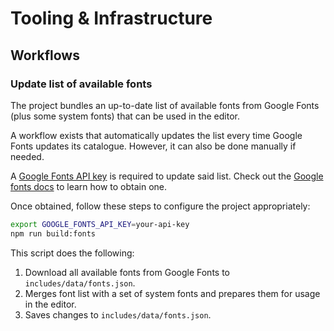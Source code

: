 # Tooling & Infrastructure

## Workflows

### Update list of available fonts

The project bundles an up-to-date list of available fonts from Google Fonts (plus some system fonts) that can be used in the editor.

A workflow exists that automatically updates the list every time Google Fonts updates its catalogue. However, it can also be done manually if needed.

A [Google Fonts API key](https://developers.google.com/fonts/docs/developer_api) is required to update said list. Check out the [Google fonts docs](https://developers.google.com/fonts/docs/developer_api) to learn how to obtain one.

Once obtained, follow these steps to configure the project appropriately:

```bash
export GOOGLE_FONTS_API_KEY=your-api-key
npm run build:fonts
```

This script does the following:

1. Download all available fonts from Google Fonts to `includes/data/fonts.json`.
1. Merges font list with a set of system fonts and prepares them for usage in the editor.
1. Saves changes to `includes/data/fonts.json`.
